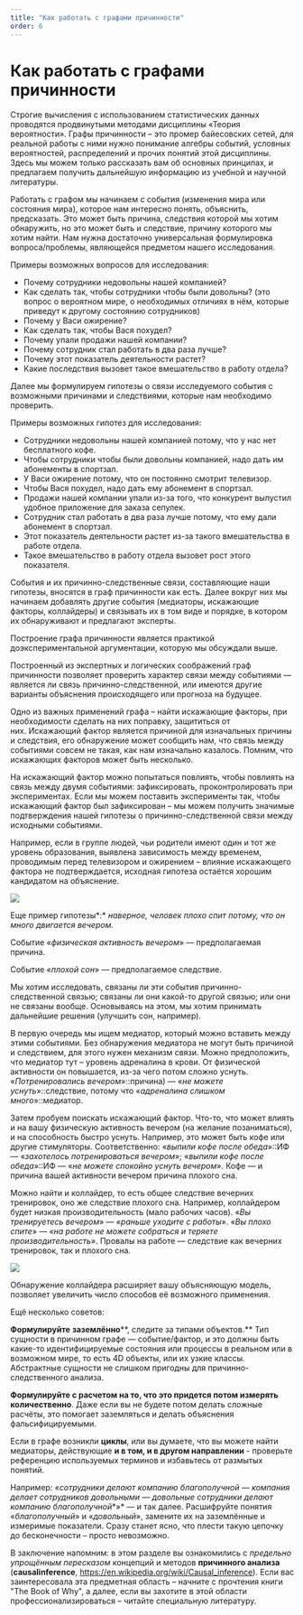 ```yaml
---
title: "Как работать с графами причинности"
order: 6
---
```


# Как работать с графами причинности

Строгие вычисления с использованием статистических данных проводятся продвинутыми методами дисциплины «Теория вероятности». Графы причинности – это промер байесовских сетей, для реальной работы с ними нужно понимание алгебры событий, условных вероятностей, распределений и прочих понятий этой дисциплины. Здесь мы можем только рассказать вам об основных принципах, и предлагаем получить дальнейшую информацию из учебной и научной литературы.

Работать с графом мы начинаем с события (изменения мира или состояния мира), которое нам интересно понять, объяснить, предсказать. Это может быть причина, следствия которой мы хотим обнаружить, но это может быть и следствие, причину которого мы хотим найти. Нам нужна достаточно универсальная формулировка вопроса/проблемы, являющейся предметом нашего исследования.

Примеры возможных вопросов для исследования:

* Почему сотрудники недовольны нашей компанией?
* Как сделать так, чтобы сотрудники чтобы были довольны? (это вопрос о вероятном мире, о необходимых отличиях в нём, которые приведут к другому состоянию сотрудников)
* Почему у Васи ожирение?
* Как сделать так, чтобы Вася похудел?
* Почему упали продажи нашей компании?
* Почему сотрудник стал работать в два раза лучше?
* Почему этот показатель деятельности растет?
* Какие последствия вызовет такое вмешательство в работу отдела?

Далее мы формулируем гипотезы о связи исследуемого события с возможными причинами и следствиями, которые нам необходимо проверить.

Примеры возможных гипотез для исследования:

* Сотрудники недовольны нашей компанией потому, что у нас нет бесплатного кофе.
* Чтобы сотрудники чтобы были довольны компанией, надо дать им абонементы в спортзал.
* У Васи ожирение потому, что он постоянно смотрит телевизор.
* Чтобы Вася похудел, надо дать ему абонемент в спортзал.
* Продажи нашей компании упали из-за того, что конкурент выпустил удобное приложение для заказа сепулек.
* Сотрудник стал работать в два раза лучше потому, что ему дали абонемент в спортзал.
* Этот показатель деятельности растет из-за такого вмешательства в работе отдела.
* Такое вмешательство в работу отдела вызовет рост этого показателя.

События и их причинно-следственные связи, составляющие наши гипотезы, вносятся в граф причинности как есть. Далее вокруг них мы начинаем добавлять другие события (медиаторы, искажающие факторы, коллайдеры) и связывать их в том виде и порядке, в котором их обнаруживают и предлагают эксперты.

Построение графа причинности является практикой доэкспериментальной аргументации, которую мы обсуждали выше.

Построенный из экспертных и логических соображений граф причинности позволяет проверить характер связи между событиями — является ли связь причинно-следственной, или имеются другие варианты объяснения происходящего или прогноза на будущее.

Одно из важных применений графа – найти искажающие факторы, при необходимости сделать на них поправку, защититься от них. Искажающий фактор является причиной для изначальных причины и следствия, его обнаружение может сообщить нам, что связь между событиями совсем не такая, как нам изначально казалось. Помним, что искажающих факторов может быть несколько.

На искажающий фактор можно попытаться повлиять, чтобы повлиять на связь между двумя событиями: зафиксировать, проконтролировать при экспериментах. Если мы можем поставить эксперименты так, чтобы искажающий фактор был зафиксирован – мы можем получить значимые подтверждения нашей гипотезы о причинно-следственной связи между исходными событиями.

Например, если в группе людей, чьи родители имеют один и тот же уровень образования, выявлена зависимость между временем, проводимым перед телевизором и ожирением – влияние искажающего фактора не подтверждается, исходная гипотеза остаётся хорошим кандидатом на объяснение.

![](/ru/rational-work/48.jpeg)

Еще пример гипотезы*:* *наверное, человек плохо спит потому, что он много двигается вечером.*

Событие «*физическая активность вечером*» — предполагаемая причина.

Событие «*плохой сон*» — предполагаемое следствие.

Мы хотим исследовать, связаны ли эти события причинно-следственной связью; связаны ли они какой-то другой связью; или они не связаны вообще. Основываясь на этом, мы хотим принимать дальнейшие решения (улучшить сон, например).

В первую очередь мы ищем медиатор, который можно вставить между этими событиями. Без обнаружения медиатора не могут быть причиной и следствием, для этого нужен механизм связи. Можно предположить, что медиатор тут – уровень адреналина в крови. От физической активности он повышается, из-за чего потом сложно уснуть. «*Потренировались вечером*»::причина) — «*не можете уснуть*»::следствие, потому что «*адреналина слишком много*»::медиатор.

Затем пробуем поискать искажающий фактор. Что-то, что может влиять и на вашу физическую активность вечером (на желание позаниматься), и на способность быстро уснуть. Например, это может быть кофе или другие стимуляторы. Соответственно: «*выпили кофе после обеда*»::ИФ — «*захотелось потренироваться вечером*»; «*выпили кофе после обеда*»::ИФ — «*не можете спокойно уснуть вечером*». Кофе — и причина вашей активности вечером причина плохого сна.

Можно найти и коллайдер, то есть общее следствие вечерних тренировок, оно же следствие плохого сна. Например, коллайдером будет низкая производительность (мало рабочих часов). «*Вы тренируетесь вечером*» — «*раньше уходите с работы*». «*Вы плохо спите*» — «*на работе не можете собраться и теряете производительность*». Провалы на работе — следствие как вечерних тренировок, так и плохого сна.

![](/ru/rational-work/49.jpeg)

Обнаружение коллайдера расширяет вашу объясняющую модель, позволяет увеличить число способов её возможного применения.

Ещё несколько советов:

**Формулируйте** **заземлённо****, следите за типами объектов.** Тип сущности в причинном графе — событие/фактор, и это должны быть какие-то идентифицируемые состояния или процессы в реальном или в возможном мире, то есть 4D объекты, или их узкие классы. Абстрактные сущности не слишком пригодны для причинно-следственного анализа.

**Формулируйте с расчетом на то, что это придется потом измерять количественно**. Даже если вы не будете потом делать сложные расчёты, это помогает заземляться и делать объяснения фальсифицируемыми.

Если в графе возникли **циклы**, или вы думаете, что вы можете найти медиаторы, действующие **и в том, и в другом направлении** - проверьте референцию используемых терминов и избавьтесь от размытых понятий.

Например: «*сотрудники делают компанию благополучной — компания делает сотрудников довольными — довольные сотрудники делают компанию благополучной**»* — и так далее. Расшифруйте понятия «*благополучный*» и «*довольный*», замените их на заземлённые и измеримые показатели. Сразу станет ясно, что плести такую цепочку до бесконечности – просто невозможно.

В заключение напомним: в этом разделе вы ознакомились с *предельно упрощённым пересказом* концепций и методов **причинного анализа** (**c****ausal****inference**, <https://en.wikipedia.org/wiki/Causal_inference>). Если вас заинтересовала эта предметная область – начните с прочтения книги "The Book of Why", а далее, если вы захотите в этой области профессионализироваться – читайте специальную литературу.